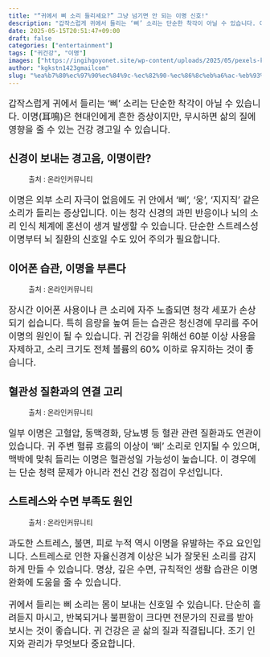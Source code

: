 ```yaml
---
title: "“귀에서 삐 소리 들리세요?” 그냥 넘기면 안 되는 이명 신호!"
description: "갑작스럽게 귀에서 들리는 ‘삐’ 소리는 단순한 착각이 아닐 수 있습니다. 이명(耳鳴)은 현대인에게 흔한 증상이지만, 무시하면 삶의 질에 영향을 줄 수 있는 건강 경고일 수 있습니다."
date: 2025-05-15T20:51:47+09:00
draft: false
categories: ["entertainment"]
tags: ["귀건강", "이명"]
images: ["https://ingihgoyonet.site/wp-content/uploads/2025/05/pexels-kseniachernaya-3965524-684x1024.jpg", "https://ingihgoyonet.site/wp-content/uploads/2025/05/pexels-ozrenildo-599571-1024x683.jpg", "https://ingihgoyonet.site/wp-content/uploads/2025/05/pexels-karolina-grabowska-5206951-1024x683.jpg", "https://ingihgoyonet.site/wp-content/uploads/2025/05/pexels-olly-3808057-1024x616.jpg"]
author: "kgkstn1423gmailcom"
slug: "%ea%b7%80%ec%97%90%ec%84%9c-%ec%82%90-%ec%86%8c%eb%a6%ac-%eb%93%a4%eb%a6%ac%ec%84%b8%ec%9a%94-%ea%b7%b8%eb%83%a5-%eb%84%98%ea%b8%b0%eb%a9%b4-%ec%95%88-%eb%90%98%eb%8a%94-%ec%9d%b4"
---
```


<p style="font-size:18px">갑작스럽게 귀에서 들리는 ‘삐’ 소리는 단순한 착각이 아닐 수 있습니다. 이명(耳鳴)은 현대인에게 흔한 증상이지만, 무시하면 삶의 질에 영향을 줄 수 있는 건강 경고일 수 있습니다.</p> <h2 >신경이 보내는 경고음, 이명이란?</h2> <figure ><img src="https://ingihgoyonet.site/wp-content/uploads/2025/05/pexels-kseniachernaya-3965524-684x1024.jpg" alt="" style="aspect-ratio:16/9;object-fit:cover"/><figcaption >출처 : 온라인커뮤니티</figcaption></figure> <p style="font-size:18px">이명은 외부 소리 자극이 없음에도 귀 안에서 ‘삐’, ‘웅’, ‘지지직’ 같은 소리가 들리는 증상입니다. 이는 청각 신경의 과민 반응이나 뇌의 소리 인식 체계에 혼선이 생겨 발생할 수 있습니다. 단순한 스트레스성 이명부터 뇌 질환의 신호일 수도 있어 주의가 필요합니다.</p> <h2 >이어폰 습관, 이명을 부른다</h2> <figure ><img src="https://ingihgoyonet.site/wp-content/uploads/2025/05/pexels-ozrenildo-599571-1024x683.jpg" alt="" style="aspect-ratio:16/9;object-fit:cover"/><figcaption >출처 : 온라인커뮤니티</figcaption></figure> <p style="font-size:18px">장시간 이어폰 사용이나 큰 소리에 자주 노출되면 청각 세포가 손상되기 쉽습니다. 특히 음량을 높여 듣는 습관은 청신경에 무리를 주어 이명의 원인이 될 수 있습니다. 귀 건강을 위해선 60분 이상 사용을 자제하고, 소리 크기도 전체 볼륨의 60% 이하로 유지하는 것이 좋습니다.</p> <h2 >혈관성 질환과의 연결 고리</h2> <figure ><img src="https://ingihgoyonet.site/wp-content/uploads/2025/05/pexels-karolina-grabowska-5206951-1024x683.jpg" alt="" style="aspect-ratio:16/9;object-fit:cover"/><figcaption >출처 : 온라인커뮤니티</figcaption></figure> <p style="font-size:18px">일부 이명은 고혈압, 동맥경화, 당뇨병 등 혈관 관련 질환과도 연관이 있습니다. 귀 주변 혈류 흐름의 이상이 ‘삐’ 소리로 인지될 수 있으며, 맥박에 맞춰 들리는 이명은 혈관성일 가능성이 높습니다. 이 경우에는 단순 청력 문제가 아니라 전신 건강 점검이 우선입니다.</p> <h2 >스트레스와 수면 부족도 원인</h2> <figure ><img src="https://ingihgoyonet.site/wp-content/uploads/2025/05/pexels-olly-3808057-1024x616.jpg" alt="" style="aspect-ratio:16/9;object-fit:cover"/><figcaption >출처 : 온라인커뮤니티</figcaption></figure> <p style="font-size:18px">과도한 스트레스, 불면, 피로 누적 역시 이명을 유발하는 주요 요인입니다. 스트레스로 인한 자율신경계 이상은 뇌가 잘못된 소리를 감지하게 만들 수 있습니다. 명상, 깊은 수면, 규칙적인 생활 습관은 이명 완화에 도움을 줄 수 있습니다.</p> <p style="font-size:18px">귀에서 들리는 삐 소리는 몸이 보내는 신호일 수 있습니다. 단순히 흘려듣지 마시고, 반복되거나 불편함이 크다면 전문가의 진료를 받아보시는 것이 좋습니다. 귀 건강은 곧 삶의 질과 직결됩니다. 조기 인지와 관리가 무엇보다 중요합니다.</p>
